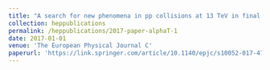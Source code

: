 ```yaml
---
title: "A search for new phenomena in pp collisions at 13 TeV in final states with missing transverse momentum and at least one jet using the αT variable"
collection: heppublications
permalink: /heppublications/2017-paper-alphaT-1
date: 2017-01-01
venue: 'The European Physical Journal C'
paperurl: 'https://link.springer.com/article/10.1140/epjc/s10052-017-4787-8'
---
```



